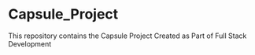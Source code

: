 # Capsule_Project
This repository contains the Capsule Project Created as Part of Full Stack Development
